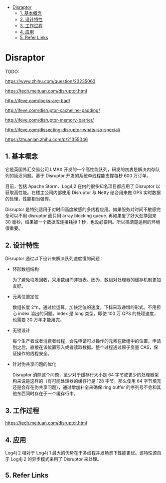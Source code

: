 - [Disraptor](#disraptor)
  - [1. 基本概念](#1-%E5%9F%BA%E6%9C%AC%E6%A6%82%E5%BF%B5)
  - [2. 设计特性](#2-%E8%AE%BE%E8%AE%A1%E7%89%B9%E6%80%A7)
  - [3. 工作过程](#3-%E5%B7%A5%E4%BD%9C%E8%BF%87%E7%A8%8B)
  - [4. 应用](#4-%E5%BA%94%E7%94%A8)
  - [5. Refer Links](#5-refer-links)

# Disraptor

TODO:

https://www.zhihu.com/question/23235063

https://tech.meituan.com/disruptor.html

http://ifeve.com/locks-are-bad/

http://ifeve.com/disruptor-cacheline-padding/

http://ifeve.com/disruptor-memory-barrier/

http://ifeve.com/dissecting-disruptor-whats-so-special/

https://zhuanlan.zhihu.com/p/21355046

## 1. 基本概念

它是英国外汇交易公司 LMAX 开发的一个高性能队列，研发的初衷是解决内存队列的延迟问题。基于 Disruptor 开发的系统单线程能支撑每秒 600 万订单。

目前，包括 Apache Storm、Log4j2 在内的很多知名项目都应用了 Disruptor 以获取高性能。在楼主公司内部使用 Disruptor 与 Netty 结合用来做 GPS 实时数据的处理，性能相当强悍。

Disruptor 是特别适用于对时间高度敏感的多线程应用。如果服务对时间不敏感完全可以不用 disruptor 而只用 array blocking queue. 再如果废了好大劲挣回来 30 毫秒，结果被一个数据库连接耗掉 1 秒，也没必要用。所以搞清楚适用的环境很重要。

## 2. 设计特性

Disruptor 通过以下设计来解决队列速度慢的问题：

- 环形数组结构
  
  为了避免垃圾回收，采用数组而非链表。因为，数组对处理器的缓存机制更加友好。

- 元素位置定位
  
  数组长度 2^n，通过位运算，加快定位的速度。下标采取递增的形式。不用担心 index 溢出的问题。index 是 long 类型，即使 100 万 QPS 的处理速度，也需要 30 万年才能用完。

- 无锁设计
  
  每个生产者或者消费者线程，会先申请可以操作的元素在数组中的位置，申请到之后，直接在该位置写入或者读取数据。整个过程通过原子变量 CAS，保证操作的线程安全。

- 针对伪共享问题的优化
  
  Disruptor 消除这个问题，至少对于缓存行大小是 64 字节或更少的处理器架构来说是这样的（有可能处理器的缓存行是 128 字节，那么使用 64 字节填充还是会存在伪共享问题），通过增加补全来确保 ring buffer 的序列号不会和其他东西同时存在于一个缓存行中。

## 3. 工作过程

https://tech.meituan.com/disruptor.html

## 4. 应用

Log4j 2 相对于 Log4j 1 最大的优势在于多线程并发场景下性能更优。该特性源自于 Log4j 2 的异步模式采用了 Disruptor 来处理。

## 5. Refer Links
